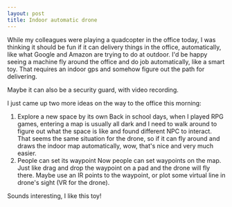 ```yaml
---
layout: post
title: Indoor automatic drone
---
```

While my colleagues were playing a quadcopter in the office today, I was thinking it should be fun if it can delivery things in the office, automatically, like what Google and Amazon are trying to do at outdoor. I'd be happy seeing a machine fly around the office and do job automatically, like a smart toy. That requires an indoor gps and somehow figure out the path for delivering.

Maybe it can also be a security guard, with video recording.

I just came up two more ideas on the way to the office this morning:

1. Explore a new space by its own
Back in school days, when I played RPG games, entering a map is usually all dark and I need to walk around to figure out what the space is like and found different NPC to interact. That seems the same situation for the drone, so if it can fly around and draws the indoor map automatically, wow, that's nice and very much easier.
2. People can set its waypoint
Now people can set waypoints on the map. Just like drag and drop the waypoint on a pad and the drone will fly there. Maybe use an IR points to the waypoint, or plot some virtual line in drone's sight (VR for the drone).

Sounds interesting, I like this toy!